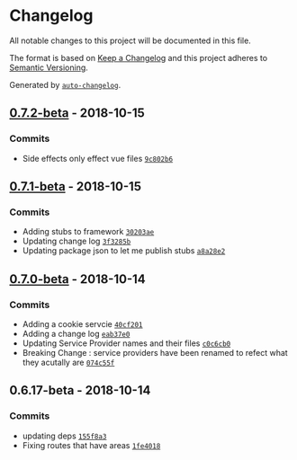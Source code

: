 # Changelog

All notable changes to this project will be documented in this file.

The format is based on [Keep a Changelog](http://keepachangelog.com/en/1.0.0/)
and this project adheres to [Semantic Versioning](http://semver.org/spec/v2.0.0.html).

Generated by [`auto-changelog`](https://github.com/CookPete/auto-changelog).

## [0.7.2-beta](https://github.com/variejs/framework/compare/0.7.1-beta...0.7.2-beta) - 2018-10-15

### Commits

- Side effects only effect vue files [`9c802b6`](https://github.com/variejs/framework/commit/9c802b636dda4c512aa9de1ad0a2e265d1972f74)

## [0.7.1-beta](https://github.com/variejs/framework/compare/0.7.0-beta...0.7.1-beta) - 2018-10-15

### Commits

- Adding stubs to framework [`30203ae`](https://github.com/variejs/framework/commit/30203ae5db1319dcb02562965e12a60526014aa8)
- Updating change log [`3f3285b`](https://github.com/variejs/framework/commit/3f3285bcebfb0d7bc01599b6adc86a0d31a7bab8)
- Updating package json to let me publish stubs [`a8a28e2`](https://github.com/variejs/framework/commit/a8a28e28a9674d63097ae3bdab8120dace26786e)

## [0.7.0-beta](https://github.com/variejs/framework/compare/0.6.17-beta...0.7.0-beta) - 2018-10-14

### Commits

- Adding a cookie servcie [`40cf201`](https://github.com/variejs/framework/commit/40cf201259b3535ef2de609177529697316277f3)
- Adding a change log [`eab37e0`](https://github.com/variejs/framework/commit/eab37e072ba5577fdd849211c3bdfc73386283e8)
- Updating Service Provider names and their files [`c0c6cb0`](https://github.com/variejs/framework/commit/c0c6cb0433fa98e5c1e8436871863b9bb128bd99)
- Breaking Change : service providers have been renamed to refect what they acutally are [`074c55f`](https://github.com/variejs/framework/commit/074c55fae131f6050e210af9cb6beeaa697fdf9c)

## 0.6.17-beta - 2018-10-14

### Commits

- updating deps [`155f8a3`](https://github.com/variejs/framework/commit/155f8a3af6dd215780bc019190799b95f30d482e)
- Fixing routes that have areas [`1fe4018`](https://github.com/variejs/framework/commit/1fe40187faedad2de1b35c6e83f898c8b1a4877b)
